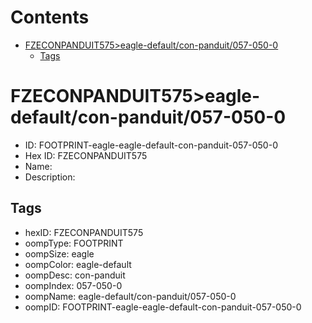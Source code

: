 



Contents
========

* [FZECONPANDUIT575>eagle-default/con-panduit/057-050-0](#fzeconpanduit575eagle-defaultcon-panduit057-050-0)
	* [Tags](#tags)

# FZECONPANDUIT575>eagle-default/con-panduit/057-050-0

- ID: FOOTPRINT-eagle-eagle-default-con-panduit-057-050-0
- Hex ID: FZECONPANDUIT575
- Name: 
- Description: 

## Tags

- hexID: FZECONPANDUIT575
- oompType: FOOTPRINT
- oompSize: eagle
- oompColor: eagle-default
- oompDesc: con-panduit
- oompIndex: 057-050-0
- oompName: eagle-default/con-panduit/057-050-0
- oompID: FOOTPRINT-eagle-eagle-default-con-panduit-057-050-0

